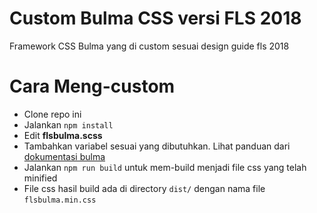 # Custom Bulma CSS versi FLS 2018
Framework CSS Bulma yang di custom sesuai design guide fls 2018

# Cara Meng-custom
- Clone repo ini
- Jalankan `npm install`
- Edit **flsbulma.scss**
- Tambahkan variabel sesuai yang dibutuhkan. Lihat panduan dari [dokumentasi bulma](https://bulma.io/documentation/overview/customize/)
- Jalankan `npm run build` untuk mem-build menjadi file css yang telah minified
- File css hasil build ada di directory `dist/` dengan nama file `flsbulma.min.css`